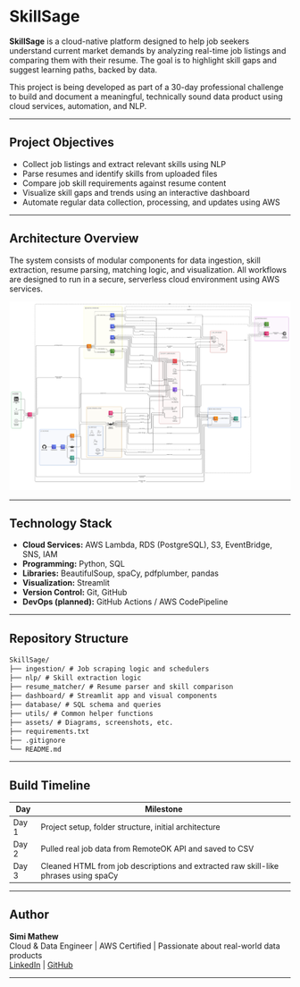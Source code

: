 # SkillSage

**SkillSage** is a cloud-native platform designed to help job seekers understand current market demands by analyzing real-time job listings and comparing them with their resume. The goal is to highlight skill gaps and suggest learning paths, backed by data.

This project is being developed as part of a 30-day professional challenge to build and document a meaningful, technically sound data product using cloud services, automation, and NLP.

---

## Project Objectives

- Collect job listings and extract relevant skills using NLP
- Parse resumes and identify skills from uploaded files
- Compare job skill requirements against resume content
- Visualize skill gaps and trends using an interactive dashboard
- Automate regular data collection, processing, and updates using AWS

---

## Architecture Overview

The system consists of modular components for data ingestion, skill extraction, resume parsing, matching logic, and visualization. All workflows are designed to run in a secure, serverless cloud environment using AWS services.

![Architecture](assets/architecture-v1.png)

---

## Technology Stack

- **Cloud Services:** AWS Lambda, RDS (PostgreSQL), S3, EventBridge, SNS, IAM
- **Programming:** Python, SQL
- **Libraries:** BeautifulSoup, spaCy, pdfplumber, pandas
- **Visualization:** Streamlit
- **Version Control:** Git, GitHub
- **DevOps (planned):** GitHub Actions / AWS CodePipeline

---

## Repository Structure

```
SkillSage/
├── ingestion/ # Job scraping logic and schedulers
├── nlp/ # Skill extraction logic
├── resume_matcher/ # Resume parser and skill comparison
├── dashboard/ # Streamlit app and visual components
├── database/ # SQL schema and queries
├── utils/ # Common helper functions
├── assets/ # Diagrams, screenshots, etc.
├── requirements.txt
├── .gitignore
└── README.md
```


---

## Build Timeline

| Day | Milestone |
|-----|-----------|
| Day 1 | Project setup, folder structure, initial architecture |
| Day 2 | Pulled real job data from RemoteOK API and saved to CSV |
| Day 3 | Cleaned HTML from job descriptions and extracted raw skill-like phrases using spaCy |

---

## Author

**Simi Mathew**  
Cloud & Data Engineer | AWS Certified | Passionate about real-world data products  
[LinkedIn](https://www.linkedin.com/in/-simi-mathew) | [GitHub](https://github.com/simimathew1898)

---

